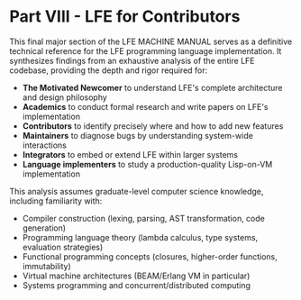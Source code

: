 # Part VIII - LFE for Contributors

This final major section of the LFE MACHINE MANUAL serves as a definitive technical reference for the LFE programming language implementation. It synthesizes findings from an exhaustive analysis of the entire LFE codebase, providing the depth and rigor required for:

- **The Motivated Newcomer** to understand LFE's complete architecture and design philosophy
- **Academics** to conduct formal research and write papers on LFE's implementation
- **Contributors** to identify precisely where and how to add new features
- **Maintainers** to diagnose bugs by understanding system-wide interactions
- **Integrators** to embed or extend LFE within larger systems
- **Language implementers** to study a production-quality Lisp-on-VM implementation

This analysis assumes graduate-level computer science knowledge, including familiarity with:

- Compiler construction (lexing, parsing, AST transformation, code generation)
- Programming language theory (lambda calculus, type systems, evaluation strategies)
- Functional programming concepts (closures, higher-order functions, immutability)
- Virtual machine architectures (BEAM/Erlang VM in particular)
- Systems programming and concurrent/distributed computing
